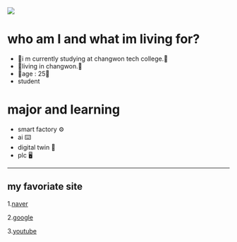 <img src="https://capsule-render.vercel.app/api?type=wave&color=auto&height=300&section=header&text=song%20jin%20sub&fontSize=90" />


# who am I and what im living for? 
* 🐶i m currently studying at changwon tech college.🐶
* 🐼living in changwon.🐼
* 🐯age : 25🐯
* student 



# major and learning
* smart factory ⚙️
* ai ⌨️
* digital twin 🔧
* plc 🖥️
*** 
## my favoriate site 



1.[naver](https://www.naver.com/)


2.[google](https://www.google.com/)


3.[youtube](https://www.youtube.com/)
